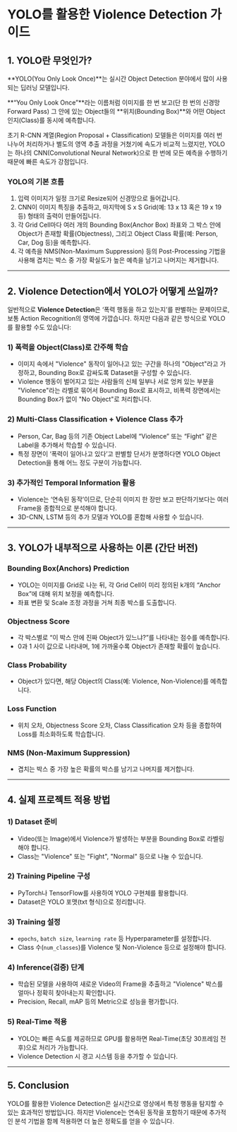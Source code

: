 # YOLO를 활용한 Violence Detection 가이드

## 1. YOLO란 무엇인가?

**YOLO(You Only Look Once)**는 실시간 Object Detection 분야에서 많이 사용되는 딥러닝 모델입니다.

**“You Only Look Once”**라는 이름처럼 이미지를 한 번 보고(단 한 번의 신경망 Forward Pass) 그 안에 있는 Object들의 **위치(Bounding Box)**와 어떤 Object인지(Class)를 동시에 예측합니다.

초기 R-CNN 계열(Region Proposal + Classification) 모델들은 이미지를 여러 번 나누어 처리하거나 별도의 영역 추출 과정을 거쳤기에 속도가 비교적 느렸지만, YOLO는 하나의 CNN(Convolutional Neural Network)으로 한 번에 모든 예측을 수행하기 때문에 빠른 속도가 강점입니다.

### YOLO의 기본 흐름

1. 입력 이미지가 일정 크기로 Resize되어 신경망으로 들어갑니다.
2. CNN이 이미지 특징을 추출하고, 마지막에 S x S Grid(예: 13 x 13 혹은 19 x 19 등) 형태의 출력이 만들어집니다.
3. 각 Grid Cell마다 여러 개의 Bounding Box(Anchor Box) 좌표와 그 박스 안에 Object가 존재할 확률(Objectness), 그리고 Object Class 확률(예: Person, Car, Dog 등)을 예측합니다.
4. 각 예측을 NMS(Non-Maximum Suppression) 등의 Post-Processing 기법을 사용해 겹치는 박스 중 가장 확실도가 높은 예측을 남기고 나머지는 제거합니다.

---

## 2. Violence Detection에서 YOLO가 어떻게 쓰일까?

일반적으로 **Violence Detection**은 ‘폭력 행동을 하고 있는지’를 판별하는 문제이므로, 보통 Action Recognition의 영역에 가깝습니다. 하지만 다음과 같은 방식으로 YOLO를 활용할 수도 있습니다:

### 1) 폭력을 Object(Class)로 간주해 학습

- 이미지 속에서 "Violence" 동작이 일어나고 있는 구간을 하나의 "Object"라고 가정하고, Bounding Box로 감싸도록 Dataset을 구성할 수 있습니다.
- Violence 행동이 벌어지고 있는 사람들의 신체 일부나 서로 엉켜 있는 부분을 "Violence"라는 라벨로 묶어서 Bounding Box로 표시하고, 비폭력 장면에서는 Bounding Box가 없이 "No Object"로 처리합니다.

### 2) Multi-Class Classification + Violence Class 추가

- Person, Car, Bag 등의 기존 Object Label에 “Violence” 또는 “Fight” 같은 Label을 추가해서 학습할 수 있습니다.
- 특정 장면이 ‘폭력이 일어나고 있다’고 판별할 단서가 분명하다면 YOLO Object Detection을 통해 어느 정도 구분이 가능합니다.

### 3) 추가적인 Temporal Information 활용

- Violence는 ‘연속된 동작’이므로, 단순히 이미지 한 장만 보고 판단하기보다는 여러 Frame을 종합적으로 분석해야 합니다.
- 3D-CNN, LSTM 등의 추가 모델과 YOLO를 혼합해 사용할 수 있습니다.

---

## 3. YOLO가 내부적으로 사용하는 이론 (간단 버전)

### Bounding Box(Anchors) Prediction

- YOLO는 이미지를 Grid로 나눈 뒤, 각 Grid Cell이 미리 정의된 k개의 “Anchor Box”에 대해 위치 보정을 예측합니다.
- 좌표 변환 및 Scale 조정 과정을 거쳐 최종 박스를 도출합니다.

### Objectness Score

- 각 박스별로 “이 박스 안에 진짜 Object가 있느냐?”를 나타내는 점수를 예측합니다.
- 0과 1 사이 값으로 나타내며, 1에 가까울수록 Object가 존재할 확률이 높습니다.

### Class Probability

- Object가 있다면, 해당 Object의 Class(예: Violence, Non-Violence)를 예측합니다.

### Loss Function

- 위치 오차, Objectness Score 오차, Class Classification 오차 등을 종합하여 Loss를 최소화하도록 학습합니다.

### NMS (Non-Maximum Suppression)

- 겹치는 박스 중 가장 높은 확률의 박스를 남기고 나머지를 제거합니다.

---

## 4. 실제 프로젝트 적용 방법

### 1) Dataset 준비

- Video(또는 Image)에서 Violence가 발생하는 부분을 Bounding Box로 라벨링해야 합니다.
- Class는 "Violence" 또는 "Fight", "Normal" 등으로 나눌 수 있습니다.

### 2) Training Pipeline 구성

- PyTorch나 TensorFlow를 사용하여 YOLO 구현체를 활용합니다.
- Dataset은 YOLO 포맷(txt 형식)으로 정리합니다.

### 3) Training 설정

- `epochs`, `batch size`, `learning rate` 등 Hyperparameter를 설정합니다.
- Class 수(`num_classes`)를 Violence 및 Non-Violence 등으로 설정해야 합니다.

### 4) Inference(검증) 단계

- 학습된 모델을 사용하여 새로운 Video의 Frame을 추출하고 "Violence" 박스를 얼마나 정확히 찾아내는지 확인합니다.
- Precision, Recall, mAP 등의 Metric으로 성능을 평가합니다.

### 5) Real-Time 적용

- YOLO는 빠른 속도를 제공하므로 GPU를 활용하면 Real-Time(초당 30프레임 전후)으로 처리가 가능합니다.
- Violence Detection 시 경고 시스템 등을 추가할 수 있습니다.

---

## 5. Conclusion

YOLO를 활용한 Violence Detection은 실시간으로 영상에서 특정 행동을 탐지할 수 있는 효과적인 방법입니다. 하지만 Violence는 연속된 동작을 포함하기 때문에 추가적인 분석 기법을 함께 적용하면 더 높은 정확도를 얻을 수 있습니다.



